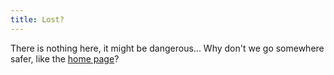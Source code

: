 ```yaml
---
title: Lost?
---
```

There is nothing here, it might be dangerous... Why don't we go somewhere safer, like the [home page](/)?